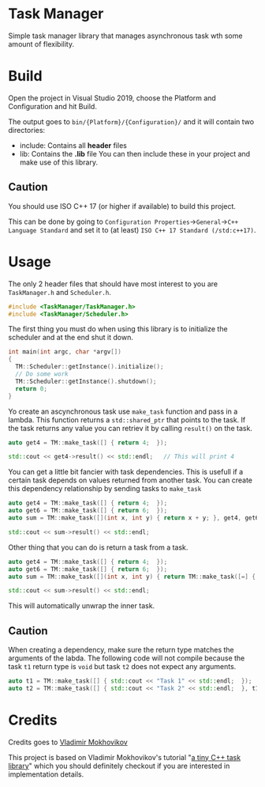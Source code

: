 # Task Manager 
Simple task manager library that manages asynchronous task wth some amount of flexibility.

# Build
Open the project in Visual Studio 2019, choose the Platform and Configuration and hit Build.

The output goes to `bin/{Platform}/{Configuration}/` and it will contain two directories:
- include\: Contains all __header__ files
- lib\: Contains the __.lib__ file
You can then include these in your project and make use of this library.

## Caution
You should use ISO C++ 17 (or higher if available) to build this project. 

This can be done by going to `Configuration Properties`->`General`->`C++ Language Standard` and set it to (at least) `ISO C++ 17 Standard (/std:c++17)`.

# Usage
The only 2 header files that should have most interest to you are `TaskManager.h` and `Scheduler.h`.
```c++
#include <TaskManager/TaskManager.h>
#include <TaskManager/Scheduler.h>
```

The first thing you must do when using this library is to initialize the scheduler and at the end shut it down.
```c++
int main(int argc, char *argv[])
{
  TM::Scheduler::getInstance().initialize();
  // Do some work
  TM::Scheduler::getInstance().shutdown();
  return 0;
}
```

Yo create an ascynchronous task use `make_task` function and pass in a lambda. This function returns a `std::shared_ptr` that points to the task. If the task returns any value you can retriev it by calling `result()` on the task.
```c++
auto get4 = TM::make_task([] { return 4;  });

std::cout << get4->result() << std::endl;   // This will print 4
```

You can get a little bit fancier with task dependencies. This is usefull if a certain task depends on values returned from another task. You can create this dependency relationship by sending tasks to `make_task`
```c++
auto get4 = TM::make_task([] { return 4;  });
auto get6 = TM::make_task([] { return 6;  });
auto sum = TM::make_task([](int x, int y) { return x + y; }, get4, get6);

std::cout << sum->result() << std::endl;
```

Other thing that you can do is return a task from a task. 
```c++
auto get4 = TM::make_task([] { return 4;  });
auto get6 = TM::make_task([] { return 6;  });
auto sum = TM::make_task([](int x, int y) { return TM::make_task([=] { return x + y; }); }, get4, get6);

std::cout << sum->result() << std::endl;
```
This will automatically unwrap the inner task.

## Caution
When creating a dependency, make sure the return type matches the arguments of the labda. The following code will not compile because the task `t1` return type is `void` but task `t2` does not expect any arguments.
```c++
auto t1 = TM::make_task([] { std::cout << "Task 1" << std::endl;  });
auto t2 = TM::make_task([] { std::cout << "Task 2" << std::endl;  }, t1); // Compile time error
```

# Credits
Credits goes to [Vladimir Mokhovikov](https://github.com/nongeneric)

This project is based on Vladimir Mokhovikov's tutorial "[a tiny C++ task library](https://www.rcebits.com/code/2019/05/02/tinytasks.html)" which you should definitely checkout if you are interested in implementation details.
